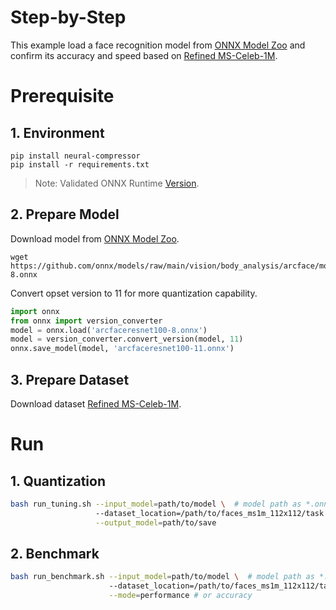 Step-by-Step
============

This example load a face recognition model from [ONNX Model Zoo](https://github.com/onnx/models) and confirm its accuracy and speed based on [Refined MS-Celeb-1M](https://s3.amazonaws.com/onnx-model-zoo/arcface/dataset/faces_ms1m_112x112.zip).

# Prerequisite

## 1. Environment
```shell
pip install neural-compressor
pip install -r requirements.txt
```
> Note: Validated ONNX Runtime [Version](/docs/source/installation_guide.md#validated-software-environment).

## 2. Prepare Model
Download model from [ONNX Model Zoo](https://github.com/onnx/models).

```shell
wget https://github.com/onnx/models/raw/main/vision/body_analysis/arcface/model/arcfaceresnet100-8.onnx
```

Convert opset version to 11 for more quantization capability.

```python
import onnx
from onnx import version_converter
model = onnx.load('arcfaceresnet100-8.onnx')
model = version_converter.convert_version(model, 11)
onnx.save_model(model, 'arcfaceresnet100-11.onnx')
```

## 3. Prepare Dataset
Download dataset [Refined MS-Celeb-1M](https://s3.amazonaws.com/onnx-model-zoo/arcface/dataset/faces_ms1m_112x112.zip).

# Run

## 1. Quantization

```bash
bash run_tuning.sh --input_model=path/to/model \  # model path as *.onnx
                   --dataset_location=/path/to/faces_ms1m_112x112/task.bin \
                   --output_model=path/to/save
```

## 2. Benchmark

```bash
bash run_benchmark.sh --input_model=path/to/model \  # model path as *.onnx
                      --dataset_location=/path/to/faces_ms1m_112x112/task.bin \
                      --mode=performance # or accuracy
```
